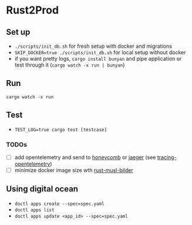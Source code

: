 # Rust2Prod


## Set up

- `./scripts/init_db.sh` for fresh setup with docker and migrations
- `SKIP_DOCKER=true ./scripts/init_db.sh` for local setup without docker
- if you want pretty logs, `cargo install bunyan` and pipe application or test through it (`cargo watch -x run | bunyan`)

## Run 

`cargo watch -x run`

## Test

- `TEST_LOG=true cargo test [testcase]`

### TODOs

- [ ] add opentelemetry and send to [honeycomb](https://honeycomb.io) or [jaeger](https://www.jaegertracing.io/) (see [tracing-opentelemetry](https://docs.rs/tracing-opentelemetry/latest/tracing_opentelemetry/index.html))
- [ ] minimize docker image size wth [rust-musl-bilder](https://github.com/emk/rust-musl-builder)

## Using digital ocean

- `doctl apps create --spec=spec.yaml`
- `doctl apps list`
- `doctl apps update <app_id> --spec=spec.yaml`